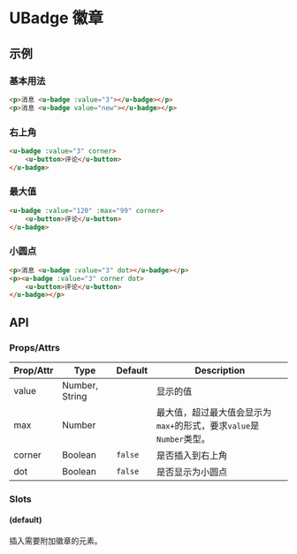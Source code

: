 # UBadge 徽章

## 示例
### 基本用法

``` html
<p>消息 <u-badge :value="3"></u-badge></p>
<p>消息 <u-badge value="new"></u-badge></p>
```

### 右上角

``` html
<u-badge :value="3" corner>
    <u-button>评论</u-button>
</u-badge>
```

### 最大值

``` html
<u-badge :value="120" :max="99" corner>
    <u-button>评论</u-button>
</u-badge>
```

### 小圆点

``` html
<p>消息 <u-badge :value="3" dot></u-badge></p>
<p><u-badge :value="3" corner dot>
    <u-button>评论</u-button>
</u-badge></p>
```

## API
### Props/Attrs

| Prop/Attr | Type | Default | Description |
| --------- | ---- | ------- | ----------- |
| value | Number, String |  | 显示的值 |
| max | Number |  | 最大值，超过最大值会显示为`max+`的形式，要求`value`是 `Number`类型。 |
| corner | Boolean | `false` | 是否插入到右上角 |
| dot | Boolean | `false` | 是否显示为小圆点 |

### Slots

#### (default)

插入需要附加徽章的元素。
